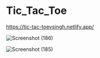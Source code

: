 # Tic_Tac_Toe

https://tic-tac-toevsingh.netlify.app/

![Screenshot (186)](https://github.com/vaibhav1710/Tic_Tac_Toe/assets/76709517/fe61cf9d-9ee1-4cfd-8ed2-e85aaea6fd60)

![Screenshot (185)](https://github.com/vaibhav1710/Tic_Tac_Toe/assets/76709517/94e93d3d-c770-41ba-86b0-b19598eff531)


